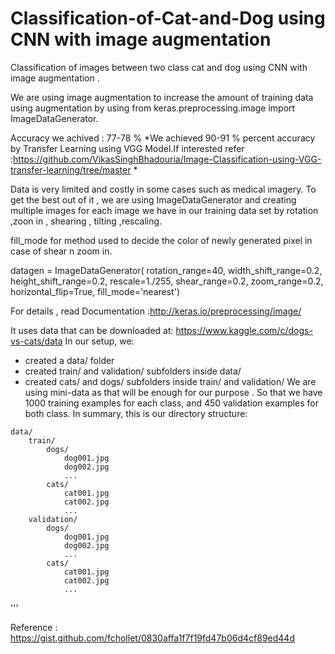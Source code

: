# Classification-of-Cat-and-Dog using CNN with image augmentation
Classification of  images between two class cat and dog  using CNN with image augmentation .

We are using image augmentation to increase the amount of training data using augmentation by 
using from keras.preprocessing.image import ImageDataGenerator.

Accuracy we achived : 77-78 %
*We achieved 90-91 % percent accuracy by  Transfer Learning using VGG Model.If interested 
refer :https://github.com/VikasSinghBhadouria/Image-Classification-using-VGG-transfer-learning/tree/master
*

Data is very limited and costly in some cases such as medical imagery.
To get the best out of it , we are using ImageDataGenerator and creating multiple images  for each image we have in our training data set by rotation ,zoon in , shearing , tilting ,rescaling.

fill_mode for method used to  decide the color of newly generated pixel in case of shear n zoom in. 

datagen = ImageDataGenerator(
        rotation_range=40,
        width_shift_range=0.2,
        height_shift_range=0.2,
        rescale=1./255,
        shear_range=0.2,
        zoom_range=0.2,
        horizontal_flip=True,
        fill_mode='nearest')
  
For details , read Documentation :http://keras.io/preprocessing/image/

It uses data that can be downloaded at:
https://www.kaggle.com/c/dogs-vs-cats/data
In our setup, we:
- created a data/ folder
- created train/ and validation/ subfolders inside data/
- created cats/ and dogs/ subfolders inside train/ and validation/
We are using mini-data  as that will be enough for our purpose .
So that we have 1000 training examples for each class, and 450 validation examples for both class.
In summary, this is our directory structure:
```
data/
    train/
        dogs/
            dog001.jpg
            dog002.jpg
            ...
        cats/
            cat001.jpg
            cat002.jpg
            ...
    validation/
        dogs/
            dog001.jpg
            dog002.jpg
            ...
        cats/
            cat001.jpg
            cat002.jpg
            ...
```
'''




Reference : https://gist.github.com/fchollet/0830affa1f7f19fd47b06d4cf89ed44d
